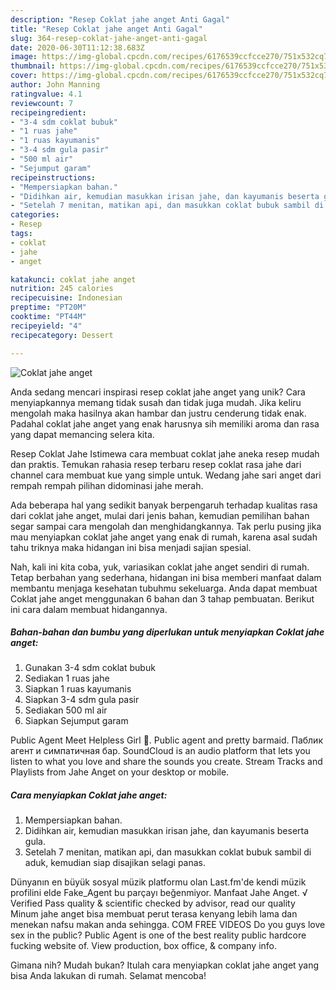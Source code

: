 ```yaml
---
description: "Resep Coklat jahe anget Anti Gagal"
title: "Resep Coklat jahe anget Anti Gagal"
slug: 364-resep-coklat-jahe-anget-anti-gagal
date: 2020-06-30T11:12:38.683Z
image: https://img-global.cpcdn.com/recipes/6176539ccfcce270/751x532cq70/coklat-jahe-anget-foto-resep-utama.jpg
thumbnail: https://img-global.cpcdn.com/recipes/6176539ccfcce270/751x532cq70/coklat-jahe-anget-foto-resep-utama.jpg
cover: https://img-global.cpcdn.com/recipes/6176539ccfcce270/751x532cq70/coklat-jahe-anget-foto-resep-utama.jpg
author: John Manning
ratingvalue: 4.1
reviewcount: 7
recipeingredient:
- "3-4 sdm coklat bubuk"
- "1 ruas jahe"
- "1 ruas kayumanis"
- "3-4 sdm gula pasir"
- "500 ml air"
- "Sejumput garam"
recipeinstructions:
- "Mempersiapkan bahan."
- "Didihkan air, kemudian masukkan irisan jahe, dan kayumanis beserta gula."
- "Setelah 7 menitan, matikan api, dan masukkan coklat bubuk sambil di aduk, kemudian siap disajikan selagi panas."
categories:
- Resep
tags:
- coklat
- jahe
- anget

katakunci: coklat jahe anget 
nutrition: 245 calories
recipecuisine: Indonesian
preptime: "PT20M"
cooktime: "PT44M"
recipeyield: "4"
recipecategory: Dessert

---
```



![Coklat jahe anget](https://img-global.cpcdn.com/recipes/6176539ccfcce270/751x532cq70/coklat-jahe-anget-foto-resep-utama.jpg)

Anda sedang mencari inspirasi resep coklat jahe anget yang unik? Cara menyiapkannya memang tidak susah dan tidak juga mudah. Jika keliru mengolah maka hasilnya akan hambar dan justru cenderung tidak enak. Padahal coklat jahe anget yang enak harusnya sih memiliki aroma dan rasa yang dapat memancing selera kita.

Resep Coklat Jahe Istimewa cara membuat coklat jahe aneka resep mudah dan praktis. Temukan rahasia resep terbaru resep coklat rasa jahe dari channel cara membuat kue yang simple untuk. Wedang jahe sari anget dari rempah rempah pilihan didominasi jahe merah.

Ada beberapa hal yang sedikit banyak berpengaruh terhadap kualitas rasa dari coklat jahe anget, mulai dari jenis bahan, kemudian pemilihan bahan segar sampai cara mengolah dan menghidangkannya. Tak perlu pusing jika mau menyiapkan coklat jahe anget yang enak di rumah, karena asal sudah tahu triknya maka hidangan ini bisa menjadi sajian spesial.


Nah, kali ini kita coba, yuk, variasikan coklat jahe anget sendiri di rumah. Tetap berbahan yang sederhana, hidangan ini bisa memberi manfaat dalam membantu menjaga kesehatan tubuhmu sekeluarga. Anda dapat membuat Coklat jahe anget menggunakan 6 bahan dan 3 tahap pembuatan. Berikut ini cara dalam membuat hidangannya.

<!--inarticleads1-->

##### Bahan-bahan dan bumbu yang diperlukan untuk menyiapkan Coklat jahe anget:

1. Gunakan 3-4 sdm coklat bubuk
1. Sediakan 1 ruas jahe
1. Siapkan 1 ruas kayumanis
1. Siapkan 3-4 sdm gula pasir
1. Sediakan 500 ml air
1. Siapkan Sejumput garam


Public Agent Meet Helpless Girl 🍆. Public agent and pretty barmaid. Паблик агент и симпатичная бар. SoundCloud is an audio platform that lets you listen to what you love and share the sounds you create. Stream Tracks and Playlists from Jahe Anget on your desktop or mobile. 

<!--inarticleads2-->

##### Cara menyiapkan Coklat jahe anget:

1. Mempersiapkan bahan.
1. Didihkan air, kemudian masukkan irisan jahe, dan kayumanis beserta gula.
1. Setelah 7 menitan, matikan api, dan masukkan coklat bubuk sambil di aduk, kemudian siap disajikan selagi panas.


Dünyanın en büyük sosyal müzik platformu olan Last.fm&#39;de kendi müzik profilini elde Fake_Agent bu parçayı beğenmiyor. Manfaat Jahe Anget. √ Verified Pass quality &amp; scientific checked by advisor, read our quality Minum jahe anget bisa membuat perut terasa kenyang lebih lama dan menekan nafsu makan anda sehingga. COM FREE VIDEOS Do you guys love sex in the public? Public Agent is one of the best reality public hardcore fucking website of. View production, box office, &amp; company info. 

Gimana nih? Mudah bukan? Itulah cara menyiapkan coklat jahe anget yang bisa Anda lakukan di rumah. Selamat mencoba!
